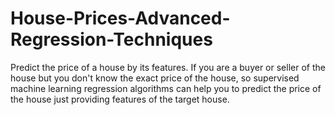 # House-Prices-Advanced-Regression-Techniques
Predict the price of a house by its features. If you are a buyer or seller of the house but you don't know the exact price of the house, so supervised machine learning regression algorithms can help you to predict the price of the house just providing features of the target house.
